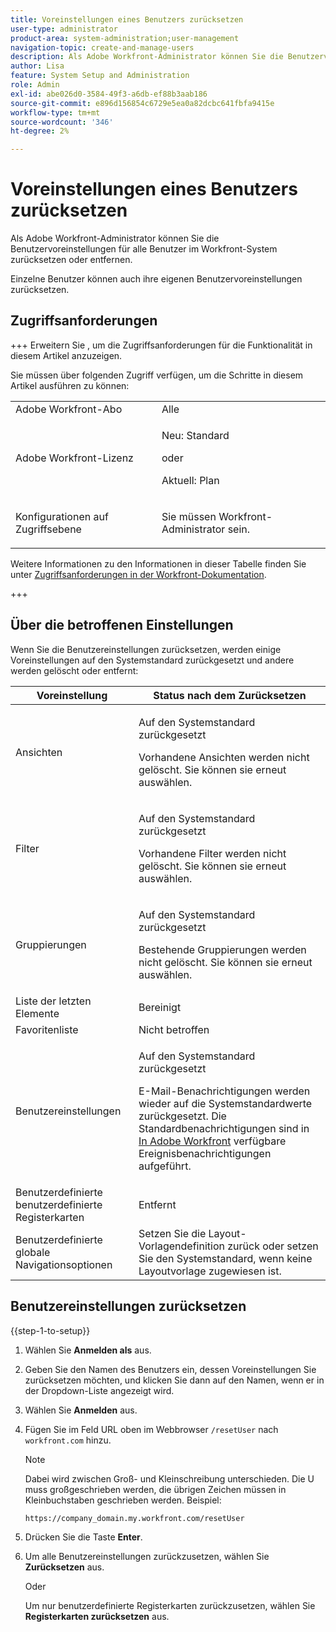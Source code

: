 ```yaml
---
title: Voreinstellungen eines Benutzers zurücksetzen
user-type: administrator
product-area: system-administration;user-management
navigation-topic: create-and-manage-users
description: Als Adobe Workfront-Administrator können Sie die Benutzervoreinstellungen für alle Benutzer im Workfront-System zurücksetzen oder entfernen. Einzelne Benutzer können auch ihre eigenen Benutzervoreinstellungen zurücksetzen.
author: Lisa
feature: System Setup and Administration
role: Admin
exl-id: abe026d0-3584-49f3-a6db-ef88b3aab186
source-git-commit: e896d156854c6729e5ea0a82dcbc641fbfa9415e
workflow-type: tm+mt
source-wordcount: '346'
ht-degree: 2%

---
```


# Voreinstellungen eines Benutzers zurücksetzen

<!-- Audited: 12/2023 -->

Als Adobe Workfront-Administrator können Sie die Benutzervoreinstellungen für alle Benutzer im Workfront-System zurücksetzen oder entfernen.

Einzelne Benutzer können auch ihre eigenen Benutzervoreinstellungen zurücksetzen.

## Zugriffsanforderungen

+++ Erweitern Sie , um die Zugriffsanforderungen für die Funktionalität in diesem Artikel anzuzeigen.

Sie müssen über folgenden Zugriff verfügen, um die Schritte in diesem Artikel ausführen zu können:

<table style="table-layout:auto"> 
 <col> 
 <col> 
 <tbody> 
  <tr> 
   <td role="rowheader">Adobe Workfront-Abo</td> 
   <td>Alle</td> 
  </tr> 
  <tr> 
   <td role="rowheader">Adobe Workfront-Lizenz</td> 
   <td><p>Neu: Standard</p>
       <p>oder</p>
       <p>Aktuell: Plan</p></td>
  </tr> 
  <tr> 
   <td role="rowheader">Konfigurationen auf Zugriffsebene</td> 
   <td> <p>Sie müssen Workfront-Administrator sein.</p> </td> 
  </tr> 
 </tbody> 
</table>

Weitere Informationen zu den Informationen in dieser Tabelle finden Sie unter [Zugriffsanforderungen in der Workfront-Dokumentation](/help/quicksilver/administration-and-setup/add-users/access-levels-and-object-permissions/access-level-requirements-in-documentation.md).

+++

## Über die betroffenen Einstellungen

Wenn Sie die Benutzereinstellungen zurücksetzen, werden einige Voreinstellungen auf den Systemstandard zurückgesetzt und andere werden gelöscht oder entfernt:

<table style="table-layout:auto"> 
 <col> 
 <col> 
 <thead> 
  <tr> 
   <th><strong>Voreinstellung</strong> </th> 
   <th><strong>Status nach dem Zurücksetzen</strong> </th> 
  </tr> 
 </thead> 
 <tbody> 
  <tr> 
   <td>Ansichten</td> 
   <td> <p> Auf den Systemstandard zurückgesetzt</p> <p>Vorhandene Ansichten werden nicht gelöscht. Sie können sie erneut auswählen.</p> </td> 
  </tr> 
  <tr> 
   <td>Filter</td> 
   <td> <p>Auf den Systemstandard zurückgesetzt</p> <p>Vorhandene Filter werden nicht gelöscht. Sie können sie erneut auswählen.</p> </td> 
  </tr> 
  <tr> 
   <td>Gruppierungen</td> 
   <td> <p>Auf den Systemstandard zurückgesetzt</p> <p>Bestehende Gruppierungen werden nicht gelöscht. Sie können sie erneut auswählen.</p> </td> 
  </tr> 
  <tr> 
   <td>Liste der letzten Elemente</td> 
   <td>Bereinigt</td> 
  </tr> 
  <tr> 
   <td>Favoritenliste</td> 
   <td>Nicht betroffen</td> 
  </tr> 
  <tr> 
   <td>Benutzereinstellungen</td> 
   <td> <p>Auf den Systemstandard zurückgesetzt</p> <p>E-Mail-Benachrichtigungen werden wieder auf die Systemstandardwerte zurückgesetzt. Die Standardbenachrichtigungen sind in <a href="/help/quicksilver/administration-and-setup/manage-workfront/emails/event-notifications-available-in-wf.md">In Adobe Workfront</a> verfügbare Ereignisbenachrichtigungen aufgeführt.</p> </td> 
  </tr> 
  <tr> 
   <td>Benutzerdefinierte benutzerdefinierte Registerkarten</td> 
   <td>Entfernt</td> 
  </tr> 
  <tr> 
   <td>Benutzerdefinierte globale Navigationsoptionen</td> 
   <td>Setzen Sie die Layout-Vorlagendefinition zurück oder setzen Sie den Systemstandard, wenn keine Layoutvorlage zugewiesen ist.</td> 
  </tr> 
 </tbody> 
</table>

## Benutzereinstellungen zurücksetzen

{{step-1-to-setup}}

1. Wählen Sie **Anmelden als** aus.
1. Geben Sie den Namen des Benutzers ein, dessen Voreinstellungen Sie zurücksetzen möchten, und klicken Sie dann auf den Namen, wenn er in der Dropdown-Liste angezeigt wird.
1. Wählen Sie **Anmelden** aus.
1. Fügen Sie im Feld URL oben im Webbrowser `/resetUser` nach `workfront.com` hinzu.

   >[!NOTE]
   >
   >Dabei wird zwischen Groß- und Kleinschreibung unterschieden. Die U muss großgeschrieben werden, die übrigen Zeichen müssen in Kleinbuchstaben geschrieben werden. Beispiel:
   >
   >`https://company_domain.my.workfront.com/resetUser`

1. Drücken Sie die Taste **Enter**.
1. Um alle Benutzereinstellungen zurückzusetzen, wählen Sie **Zurücksetzen** aus.

   Oder

   Um nur benutzerdefinierte Registerkarten zurückzusetzen, wählen Sie **Registerkarten zurücksetzen** aus.
